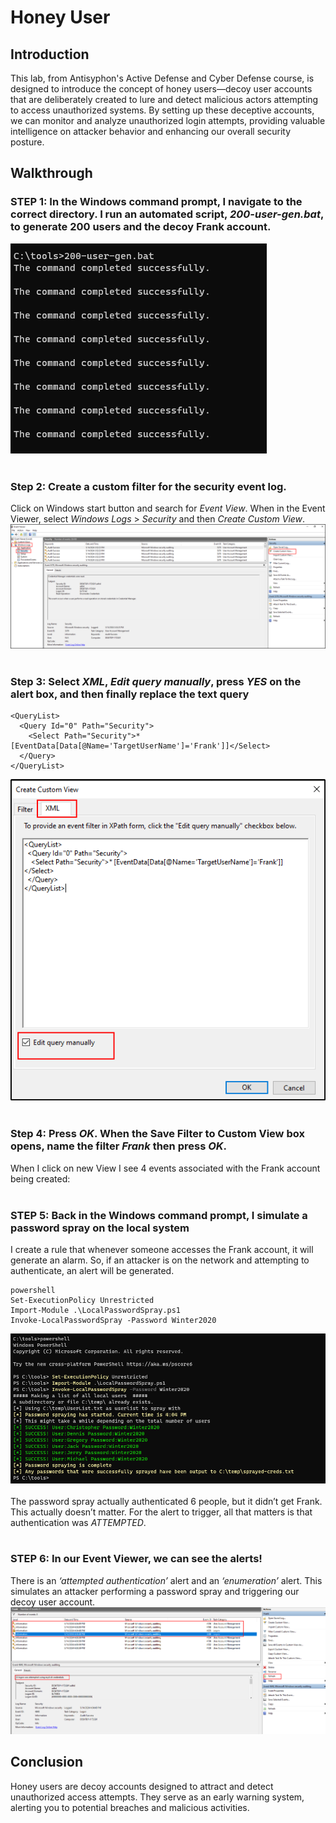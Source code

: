 # Honey User

## Introduction
This lab, from Antisyphon's Active Defense and Cyber Defense course, is designed to introduce the concept of honey users—decoy user accounts that are deliberately created to lure and detect malicious actors attempting to access unauthorized systems. By setting up these deceptive accounts, we can monitor and analyze unauthorized login attempts, providing valuable intelligence on attacker behavior and enhancing our overall security posture.

## Walkthrough
### STEP 1: In the Windows command prompt, I navigate to the correct directory. I run an automated script, *200-user-gen.bat*, to generate 200 users and the decoy Frank account.
![generate users](https://github.com/trixiahorner/honeyuser/blob/main/images/h1.png?raw=true)
<br>
<br>
### Step 2: Create a custom filter for the security event log.
Click on Windows start button and search for *Event View*. When in the Event Viewer, select *Windows Logs* > *Security* and then *Create Custom View*. 
![event viewer](https://github.com/trixiahorner/honeyuser/blob/main/images/h2.png?raw=true)
<br>
<br>
### Step 3: Select *XML*, *Edit query manually*, press *YES* on the alert box, and then finally replace the text query 
```
<QueryList>
  <Query Id="0" Path="Security">
    <Select Path="Security">* [EventData[Data[@Name='TargetUserName']='Frank']]</Select>
  </Query>
</QueryList>
```
![custom](https://github.com/trixiahorner/honeyuser/blob/main/images/h3.png?raw=true)
<br>
<br>
### Step 4: Press *OK*. When the Save Filter to Custom View box opens, name the filter *Frank* then press *OK*. 
When I click on new View I see 4 events associated with the Frank account being created: 
<br>
<br>
### STEP 5: Back in the Windows command prompt, I simulate a password spray on the local system
I create a rule that whenever someone accesses the Frank account, it will generate an alarm. So, if an attacker is on the network and attempting to authenticate, an alert will be generated. 
```
powershell
Set-ExecutionPolicy Unrestricted
Import-Module .\LocalPasswordSpray.ps1 
Invoke-LocalPasswordSpray -Password Winter2020 
```
![spray](https://github.com/trixiahorner/honeyuser/blob/main/images/h4.png?raw=true)
<br>
<br>
The password spray actually authenticated 6 people, but it didn’t get Frank. This actually doesn’t matter. For the alert to trigger, all that matters is that authentication was *ATTEMPTED*.
<br>
<br>
### STEP 6: In our Event Viewer, we can see the alerts! 
There is an *‘attempted authentication’* alert and an *‘enumeration’* alert.  This simulates an attacker performing a password spray and triggering our decoy user account. 
![alert](https://github.com/trixiahorner/honeyuser/blob/main/images/h5.png?raw=true)

## Conclusion
Honey users are decoy accounts designed to attract and detect unauthorized access attempts. They serve as an early warning system, alerting you to potential breaches and malicious activities.
